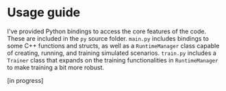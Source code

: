 # Usage guide

I've provided Python bindings to access the core features of the code. These are included in the `py` source folder. `main.py` includes bindings to some C++ functions and structs, as well as a `RuntimeManager` class capable of creating, running, and training simulated scenarios. `train.py` includes a `Trainer` class that expands on the training functionalities in `RuntimeManager` to make training a bit more robust.

[in progress]